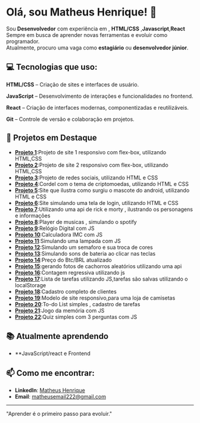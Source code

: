# Olá, sou Matheus Henrique! 👋

Sou **Desenvolvedor** com experiência em , **HTML/CSS** ,**Javascript**,**React** 
Sempre em busca de aprender novas ferramentas e evoluir como programador.  
Atualmente, procuro uma vaga como **estagiário** ou **desenvolvedor júnior**.

## 💻 Tecnologias que uso:
**HTML/CSS** – Criação de sites e interfaces de usuário.

**JavaScript** – Desenvolvimento de interações e funcionalidades no frontend.

**React** – Criação de interfaces modernas, componentizadas e reutilizáveis.

**Git** – Controle de versão e colaboração em projetos.

## 🚀 Projetos em Destaque
- **[Projeto 1](https://matheushenrique02.github.io/projeto-imperatriz/)**:Projeto de site 1 responsivo com flex-box, utilizando HTML,CSS
- **[Projeto 2](https://matheushenrique02.github.io/projeto-flexbox/)**:Projeto de site 2 responsivo com flex-box, utilizando HTML,CSS
- **[Projeto 3](https://matheushenrique02.github.io/projeto-social/)**:Projeto de redes sociais, utilizando HTML e CSS
- **[Projeto 4](https://matheushenrique02.github.io/Projeto-cordel/)**:Cordel com o tema de criptomoedas, utilizando HTML e CSS
- **[Projeto 5](https://matheushenrique02.github.io/site-android.new/)**:Site que ilustra como surgiu o mascote do android, utilizando HTML e CSS
- **[Projeto 6](https://matheushenrique02.github.io/projeto-login/)**:Site simulando uma tela de login, utilizando HTML e CSS
- **[Projeto 7](https://matheushenrique02.github.io/projeto-rick-and-morty/)**:Utilizando uma api de rick e morty , ilustrando os personagens e informações
- **[Projeto 8](https://matheushenrique02.github.io/projeto-spotify/)**:Player de musicas , simulando o spotify
- **[Projeto 9](https://matheushenrique02.github.io/projeto-relogio/)**:Relógio Digital com JS
- **[Projeto 10](https://matheushenrique02.github.io/projeto-imc/)**:Calculadora IMC com JS
- **[Projeto 11](https://matheushenrique02.github.io/projeto-lampada/)**:Simulando uma lampada com JS 
- **[Projeto 12]( https://matheushenrique02.github.io/projeto-semaforo/)**:Simulando um semaforo e sua troca de cores
- **[Projeto 13](https://matheushenrique02.github.io/projeto-drumkit/)**:Simulando sons de bateria ao clicar nas teclas
- **[Projeto 14](http://matheushenrique02.github.io/preco-btc/)**:Preço do Btc/BRL atualizado
- **[Projeto 15](https://matheushenrique02.github.io/projeto-caes/)**:gerando fotos de cachorros aleatórios utilizando uma api
- **[Projeto 16](https://matheushenrique02.github.io/projeto-contagem/)**:Contagem regressiva utilizando js 
- **[Projeto 17](https://matheushenrique02.github.io/projeto-todo/)**:Lista de tarefas utilizando JS,tarefas são salvas utilizando o localStorage
- **[Projeto 18](https://matheushenrique02.github.io/projeto-crud/)**:Cadastro completo de clientes
- **[Projeto 19](https://streetxbr.github.io/_/)**:Modelo de site responsivo,para uma loja de camisetas
- **[Projeto 20](https://matheushenrique02.github.io/to-do-list/)**:To-do List simples , cadastro de tarefas
- **[Projeto 21](https://matheushenrique02.github.io/jogo-da-memoria/)**:Jogo da memória com JS
- **[Projeto 22](https://matheushenrique02.github.io/projeto-quiz/)**:Quiz simples com 3 perguntas com JS 

  

## 📚 Atualmente aprendendo
- **JavaScript/react e Frontend

## 📫 Como me encontrar:
- **LinkedIn**: [Matheus Henrique](linkedin.com/in/matheus-henrique-ab94402a5)
- **Email**: matheusemail222@gmail.com

---

"Aprender é o primeiro passo para evoluir."
